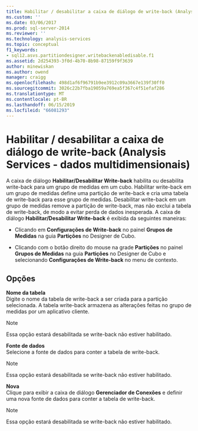 ```yaml
---
title: Habilitar / desabilitar a caixa de diálogo de write-back (Analysis Services - dados multidimensionais) | Microsoft Docs
ms.custom: ''
ms.date: 03/06/2017
ms.prod: sql-server-2014
ms.reviewer: ''
ms.technology: analysis-services
ms.topic: conceptual
f1_keywords:
- sql12.asvs.partitiondesigner.writebackenabledisable.f1
ms.assetid: 2d254393-3f0d-4b70-8b98-87159f9f3639
author: minewiskan
ms.author: owend
manager: craigg
ms.openlocfilehash: 498d1af6f96791b9ee3912c09a3667e139f30ff0
ms.sourcegitcommit: 3026c22b7fba19059a769ea5f367c4f51efaf286
ms.translationtype: MT
ms.contentlocale: pt-BR
ms.lasthandoff: 06/15/2019
ms.locfileid: "66081293"
---
```

# <a name="enable-disable-writeback-dialog-box-analysis-services---multidimensional-data"></a>Habilitar / desabilitar a caixa de diálogo de write-back (Analysis Services - dados multidimensionais)
  A caixa de diálogo **Habilitar/Desabilitar Write-back** habilita ou desabilita write-back para um grupo de medidas em um cubo. Habilitar write-back em um grupo de medidas define uma partição de write-back e cria uma tabela de write-back para esse grupo de medidas. Desabilitar write-back em um grupo de medidas remove a partição de write-back, mas não exclui a tabela de write-back, de modo a evitar perda de dados inesperada. A caixa de diálogo **Habilitar/Desabilitar Write-back** é exibida da seguintes maneiras:  
  
-   Clicando em **Configurações de Write-back** no painel **Grupos de Medidas** na guia **Partições** no Designer de Cubo.  
  
-   Clicando com o botão direito do mouse na grade **Partições** no painel **Grupos de Medidas** na guia **Partições** no Designer de Cubo e selecionando **Configurações de Write-back** no menu de contexto.  
  
## <a name="options"></a>Opções  
 **Nome da tabela**  
 Digite o nome da tabela de write-back a ser criada para a partição selecionada. A tabela write-back armazena as alterações feitas no grupo de medidas por um aplicativo cliente.  
  
> [!NOTE]  
>  Essa opção estará desabilitada se write-back não estiver habilitado.  
  
 **Fonte de dados**  
 Selecione a fonte de dados para conter a tabela de write-back.  
  
> [!NOTE]  
>  Essa opção estará desabilitada se write-back não estiver habilitado.  
  
 **Nova**  
 Clique para exibir a caixa de diálogo **Gerenciador de Conexões** e definir uma nova fonte de dados para conter a tabela de write-back.  
  
> [!NOTE]  
>  Essa opção estará desabilitada se write-back não estiver habilitado.  
  
  
